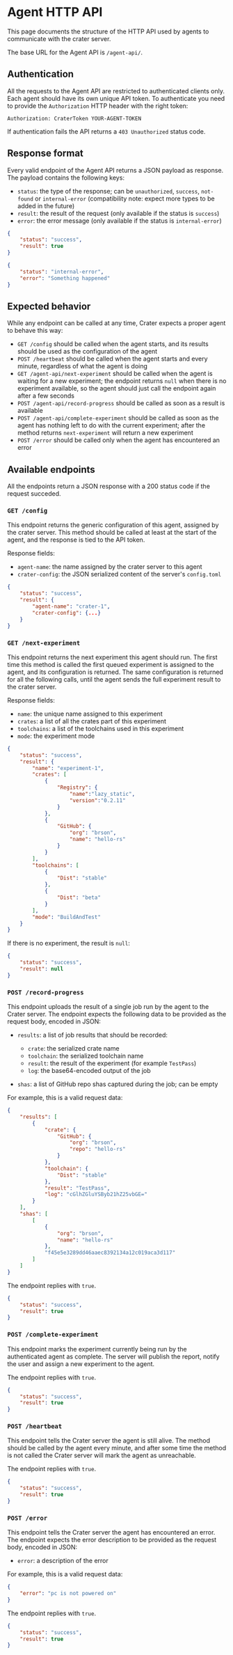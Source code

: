 # Agent HTTP API

This page documents the structure of the HTTP API used by agents to communicate
with the crater server.

The base URL for the Agent API is `/agent-api/`.

## Authentication

All the requests to the Agent API are restricted to authenticated clients only.
Each agent should have its own unique API token. To authenticate you need to
provide the `Authorization` HTTP header with the right token:

```
Authorization: CraterToken YOUR-AGENT-TOKEN
```

If authentication fails the API returns a `403 Unauthorized` status code.

## Response format

Every valid endpoint of the Agent API returns a JSON payload as response. The
payload contains the following keys:

* `status`: the type of the response; can be `unauthorized`, `success`,
  `not-found` or `internal-error` (compatibility note: expect more types to be
  added in the future)
* `result`: the result of the request (only available if the status is `success`)
* `error`: the error message (only available if the status is `internal-error`)

```json
{
    "status": "success",
    "result": true
}
```

```json
{
    "status": "internal-error",
    "error": "Something happened"
}
```

## Expected behavior

While any endpoint can be called at any time, Crater expects a proper agent to
behave this way:

* `GET /config` should be called when the agent starts, and its results should
  be used as the configuration of the agent
* `POST /heartbeat` should be called when the agent starts and every minute,
  regardless of what the agent is doing
* `GET /agent-api/next-experiment` should be called when the agent is waiting
  for a new experiment; the endpoint returns `null` when there is no experiment
  available, so the agent should just call the endpoint again after a few
  seconds
* `POST /agent-api/record-progress` should be called as soon as a result is
  available
* `POST /agent-api/complete-experiment` should be called as soon as the agent
  has nothing left to do with the current experiment; after the method returns
  `next-experiment` will return a new experiment
* `POST /error` should be called only when the agent has encountered an error

## Available endpoints

All the endpoints return a JSON response with a 200 status code if the request
succeded.

### `GET /config`

This endpoint returns the generic configuration of this agent, assigned by the
crater server. This method should be called at least at the start of the agent,
and the response is tied to the API token.

Response fields:

* `agent-name`: the name assigned by the crater server to this agent
* `crater-config`: the JSON serialized content of the server's `config.toml`

```json
{
    "status": "success",
    "result": {
        "agent-name": "crater-1",
        "crater-config": {...}
    }
}
```

### `GET /next-experiment`

This endpoint returns the next experiment this agent should run. The first time
this method is called the first queued experiment is assigned to the agent, and
its configuration is returned. The same configuration is returned for all the
following calls, until the agent sends the full experiment result to the crater
server.

Response fields:

* `name`: the unique name assigned to this experiment
* `crates`: a list of all the crates part of this experiment
* `toolchains`: a list of the toolchains used in this experiment
* `mode`: the experiment mode

```json
{
    "status": "success",
    "result": {
        "name": "experiment-1",
        "crates": [
            {
                "Registry": {
                    "name":"lazy_static",
                    "version":"0.2.11"
                }
            },
            {
                "GitHub": {
                    "org": "brson",
                    "name": "hello-rs"
                }
            }
        ],
        "toolchains": [
            {
                "Dist": "stable"
            },
            {
                "Dist": "beta"
            }
        ],
        "mode": "BuildAndTest"
    }
}
```

If there is no experiment, the result is `null`:

```json
{
    "status": "success",
    "result": null
}
```

### `POST /record-progress`

This endpoint uploads the result of a single job run by the agent to the Crater
server. The endpoint expects the following data to be provided as the request
body, encoded in JSON:

* `results`: a list of job results that should be recorded:

    * `crate`: the serialized crate name
    * `toolchain`: the serialized toolchain name
    * `result`: the result of the experiment (for example `TestPass`)
    * `log`: the base64-encoded output of the job

* `shas`: a list of GitHub repo shas captured during the job; can be empty

For example, this is a valid request data:

```json
{
    "results": [
        {
            "crate": {
                "GitHub": {
                    "org": "brson",
                    "repo": "hello-rs"
                }
            },
            "toolchain": {
                "Dist": "stable"
            },
            "result": "TestPass",
            "log": "cGlhZGluYSByb21hZ25vbGE="
        }
    ],
    "shas": [
        [
            {
                "org": "brson",
                "name": "hello-rs"
            },
            "f45e5e3289dd46aaec8392134a12c019aca3d117"
        ]
    ]
}
```

The endpoint replies with `true`.

```json
{
    "status": "success",
    "result": true
}
```

### `POST /complete-experiment`

This endpoint marks the experiment currently being run by the authenticated
agent as complete. The server will publish the report, notify the user and
assign a new experiment to the agent.

The endpoint replies with `true`.

```json
{
    "status": "success",
    "result": true
}
```

### `POST /heartbeat`

This endpoint tells the Crater server the agent is still alive. The method
should be called by the agent every minute, and after some time the method is
not called the Crater server will mark the agent as unreachable.

The endpoint replies with `true`.

```json
{
    "status": "success",
    "result": true
}
```

### `POST /error`

This endpoint tells the Crater server the agent has encountered an error.
The endpoint expects the error description to be provided as the request body,
encoded in JSON:

* `error`: a description of the error

For example, this is a valid request data:

```json
{
    "error": "pc is not powered on"
}
```

The endpoint replies with `true`.

```json
{
    "status": "success",
    "result": true
}
```
